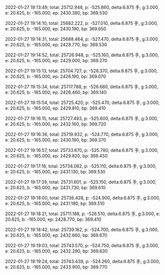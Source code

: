 2022-01-27 19:13:49, total: 25712.948, p: -525.860, delta:6.875 手, g:3.000, e: 20.625, b: -165.000, ep: 2430.380, bp: 369.530

2022-01-27 19:14:10, total: 25682.222, p: -527.010, delta:6.875 手, g:3.000, e: 20.625, b: -165.000, ep: 2430.190, bp: 369.650

2022-01-27 19:14:31, total: 25688.464, p: -527.470, delta:6.875 手, g:3.000, e: 20.625, b: -165.000, ep: 2428.770, bp: 369.530

2022-01-27 19:14:52, total: 25726.948, p: -525.160, delta:6.875 手, g:3.000, e: 20.625, b: -165.000, ep: 2429.000, bp: 369.270

2022-01-27 19:15:13, total: 25704.727, p: -526.370, delta:6.875 手, g:3.000, e: 20.625, b: -165.000, ep: 2426.190, bp: 369.070

2022-01-27 19:15:34, total: 25717.788, p: -526.660, delta:6.875 手, g:3.000, e: 20.625, b: -165.000, ep: 2426.460, bp: 369.140

2022-01-27 19:15:54, total: 25725.420, p: -525.470, delta:6.875 手, g:3.000, e: 20.625, b: -165.000, ep: 2429.810, bp: 369.410

2022-01-27 19:16:15, total: 25727.493, p: -525.600, delta:6.875 手, g:3.000, e: 20.625, b: -165.000, ep: 2432.160, bp: 369.720

2022-01-27 19:16:36, total: 25719.932, p: -524.770, delta:6.875 手, g:3.000, e: 20.625, b: -165.000, ep: 2430.190, bp: 369.370

2022-01-27 19:16:57, total: 25733.670, p: -525.780, delta:6.875 手, g:3.000, e: 20.625, b: -165.000, ep: 2429.820, bp: 369.450

2022-01-27 19:17:18, total: 25734.082, p: -525.110, delta:6.875 手, g:3.000, e: 20.625, b: -165.000, ep: 2431.130, bp: 369.530

2022-01-27 19:17:39, total: 25731.601, p: -525.150, delta:6.875 手, g:3.000, e: 20.625, b: -165.000, ep: 2431.730, bp: 369.610

2022-01-27 19:18:00, total: 25736.428, p: -524.900, delta:6.875 手, g:3.000, e: 20.625, b: -165.000, ep: 2431.180, bp: 369.510

2022-01-27 19:18:21, total: 25711.188, p: -526.510, delta:6.875 手, g:3.000, e: 20.625, b: -165.000, ep: 2428.770, bp: 369.410

2022-01-27 19:18:42, total: 25739.162, p: -524.700, delta:6.875 手, g:3.000, e: 20.625, b: -165.000, ep: 2432.660, bp: 369.670

2022-01-27 19:19:03, total: 25743.570, p: -524.750, delta:6.875 手, g:3.000, e: 20.625, b: -165.000, ep: 2432.290, bp: 369.630

2022-01-27 19:19:24, total: 25743.439, p: -524.260, delta:6.875 手, g:3.000, e: 20.625, b: -165.000, ep: 2433.900, bp: 369.770